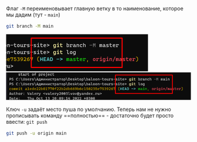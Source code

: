 
Флаг `-M` переименовывает главную ветку в то наименование, которое мы дадим (тут - `main`)

```bash
git branch -M main
```
![](_png/Pasted%20image%2020221017184559.png)
![](_png/Pasted%20image%2020221017184602.png)

Ключ `-u` задаёт место пуша по умолчанию. Теперь нам не нужно прописывать команду ==полностью== - достаточно будет просто ввести:
`git push`

```bash
git push -u origin main
```

